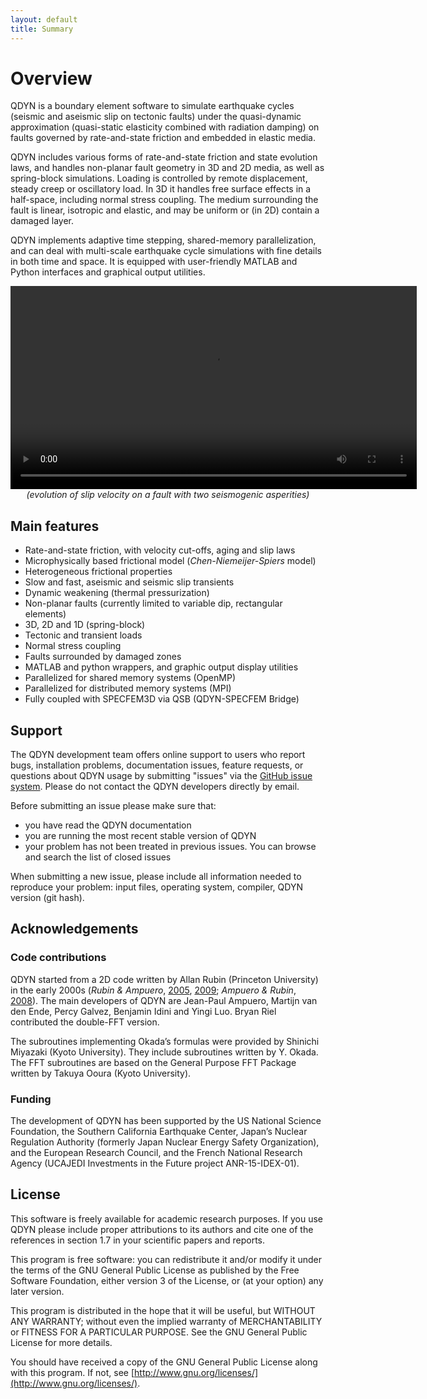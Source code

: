 ```yaml
---
layout: default
title: Summary
---
```




# Overview

QDYN is a boundary element software to simulate earthquake cycles (seismic and aseismic slip on tectonic faults) under the quasi-dynamic approximation (quasi-static elasticity combined with radiation damping) on faults governed by rate-and-state friction and embedded in elastic media.

QDYN includes various forms of rate-and-state friction and state evolution laws, and handles non-planar fault geometry in 3D and 2D media, as well as spring-block simulations. Loading is controlled by remote displacement, steady creep or oscillatory load. In 3D it handles free surface effects in a half-space, including normal stress coupling. The medium surrounding the fault is linear, isotropic and elastic, and may be uniform or (in 2D) contain a damaged layer.

QDYN implements adaptive time stepping, shared-memory parallelization, and can deal with multi-scale earthquake cycle simulations with fine details in both time and space. It is equipped with user-friendly MATLAB and Python interfaces and graphical output utilities.



<video width="650" autoplay loop>
    <source src="img/double_asperity.mp4" type="video/mp4">
</video>

<div style="width: 100%; text-align: center;"><em>(evolution of slip velocity on a fault with two seismogenic asperities)</em></div>

## Main features

- Rate-and-state friction, with velocity cut-offs, aging and slip laws
- Microphysically based frictional model (*Chen-Niemeijer-Spiers* model)
- Heterogeneous frictional properties
- Slow and fast, aseismic and seismic slip transients
- Dynamic weakening (thermal pressurization)
- Non-planar faults (currently limited to variable dip, rectangular elements)
- 3D, 2D and 1D (spring-block)
- Tectonic and transient loads
- Normal stress coupling
- Faults surrounded by damaged zones
- MATLAB and python wrappers, and graphic output display utilities
- Parallelized for shared memory systems (OpenMP)
- Parallelized for distributed memory systems (MPI)
- Fully coupled with SPECFEM3D via QSB (QDYN-SPECFEM Bridge)



## Support

The QDYN development team offers online support to users who report bugs, installation problems, documentation issues, feature requests, or questions about QDYN usage by submitting "issues" via the [GitHub issue system](https://github.com/ydluo/qdyn/issues). Please do not contact the QDYN developers directly by email. 

Before submitting an issue please make sure that:

- you have read the QDYN documentation
- you are running the most recent stable version of QDYN
- your problem has not been treated in previous issues. You can browse and search the list of closed issues

When submitting a new issue, please include all information needed to reproduce your problem: input files, operating system, compiler, QDYN version (git hash).



## Acknowledgements

### Code contributions

QDYN started from a 2D code written by Allan Rubin (Princeton University) in the early 2000s (*Rubin & Ampuero*, [2005](http://dx.doi.org/10.1029/2005JB003686), [2009](http://dx.doi.org/10.1029/2009JB006529); *Ampuero & Rubin*, [2008](http://dx.doi.org/10.1029/2007JB005082)). The main developers of QDYN are Jean-Paul Ampuero, Martijn van den Ende, Percy Galvez, Benjamin Idini and Yingi Luo. Bryan Riel contributed the double-FFT version.

The subroutines implementing Okada’s formulas were provided by Shinichi Miyazaki (Kyoto University). They include subroutines written by Y. Okada. The FFT subroutines are based on the  General Purpose FFT Package written by Takuya Ooura (Kyoto University).



### Funding

The development of QDYN has been supported by the US National Science Foundation, the Southern California Earthquake Center, Japan’s Nuclear Regulation Authority (formerly Japan Nuclear Energy Safety Organization), and the European Research Council, and the French National Research Agency (UCAJEDI Investments in the Future project ANR-15-IDEX-01).



## License

This software is freely available for academic research purposes. If you use QDYN please include proper attributions to its authors and cite one of the references in section 1.7 in your scientific papers and reports.

This program is free software: you can redistribute it and/or modify it under the terms of the GNU General Public License as published by the Free Software Foundation, either version 3 of the License, or (at your option) any later version.

This program is distributed in the hope that it will be useful, but WITHOUT ANY WARRANTY; without even the implied warranty of MERCHANTABILITY or FITNESS FOR A PARTICULAR PURPOSE. See the GNU General Public License for more details. 

You should have received a copy of the GNU General Public License along with this program. If not, see [http://www.gnu.org/licenses/](http://www.gnu.org/licenses/).


